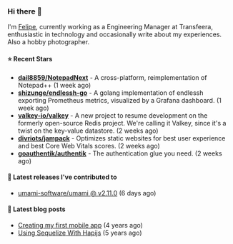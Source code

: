 ### Hi there 👋

I'm [Felipe](https://felipe.im), currently working as a Engineering Manager at Transfeera, enthusiastic in technology and occasionally write about my experiences. Also a hobby photographer.

#### ⭐ Recent Stars
- **[dail8859/NotepadNext](https://github.com/dail8859/NotepadNext)** - A cross-platform, reimplementation of Notepad&#43;&#43; (1 week ago)
- **[shizunge/endlessh-go](https://github.com/shizunge/endlessh-go)** - A golang implementation of endlessh exporting Prometheus metrics, visualized by a Grafana dashboard. (1 week ago)
- **[valkey-io/valkey](https://github.com/valkey-io/valkey)** - A new project to resume development on the formerly open-source Redis project. We&#39;re calling it Valkey, since it&#39;s a twist on the key-value datastore. (2 weeks ago)
- **[divriots/jampack](https://github.com/divriots/jampack)** - Optimizes static websites for best user experience and best Core Web Vitals scores. (2 weeks ago)
- **[goauthentik/authentik](https://github.com/goauthentik/authentik)** - The authentication glue you need. (2 weeks ago)

#### 🚀 Latest releases I've contributed to


- [umami-software/umami @ v2.11.0](https://github.com/umami-software/umami/releases/tag/v2.11.0) (6 days ago)

#### 📄 Latest blog posts
- [Creating my first mobile app](https://felipe.im/posts/creating-my-first-mobile-app/) (4 years ago)
- [Using Sequelize With Hapijs](https://felipe.im/posts/using-sequelize-with-hapijs/) (5 years ago)